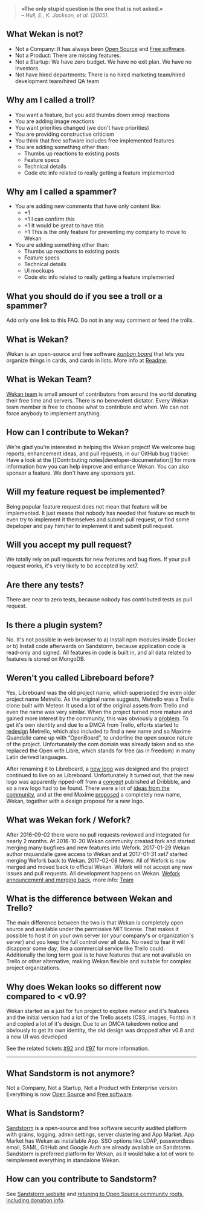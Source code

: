 > **»The only stupid question is the one that is not asked.«**  
> *– Hull, E., K. Jackson, et al. (2005).*

## What Wekan is not?
* Not a Company: It has always been [Open Source](https://en.wikipedia.org/wiki/Open-source_software) and [Free software](https://en.wikipedia.org/wiki/Free_software). 
* Not a Product: There are missing features.
* Not a Startup: We have zero budget. We have no exit plan. We have no investors.
* Not have hired departments: There is no hired marketing team/hired development team/hired QA team

## Why am I called a troll?
* You want a feature, but you add thumbs down emoji reactions
* You are adding image reactions
* You want priorities changed (we don't have priorities)
* You are providing constructive criticism
* You think that free software includes free implemented features
* You are adding something other than:
  * Thumbs up reactions to existing posts
  * Feature specs
  * Technical details
  * Code etc info related to really getting a feature implemented

## Why am I called a spammer?
* You are adding new comments that have only content like:
  * +1
  * +1 I can confirm this
  * +1 It would be great to have this
  * +1 This is the only feature for preventing my company to move to Wekan
* You are adding something other than:
  * Thumbs up reactions to existing posts
  * Feature specs
  * Technical details
  * UI mockups
  * Code etc info related to really getting a feature implemented

## What you should do if you see a troll or a spammer?
Add only one link to this FAQ. Do not in any way comment or feed the trolls.

## What is Wekan?
Wekan is an open-source and free software _[kanban board][kanban]_ that lets you organize things in cards, and cards in lists. More info at [Readme][].

[readme]: https://github.com/wekan/wekan/blob/master/README.md
[kanban]: https://en.wikipedia.org/wiki/Kanban_board

## What is Wekan Team?
[Wekan team](https://github.com/wekan/wekan/wiki/Team) is small amount of contributors from around the world donating their free time and servers. There is no benevolent dictator. Every Wekan team member is free to choose what to contribute and when. We can not force anybody to implement anything.

## How can I contribute to Wekan?
We’re glad you’re interested in helping the Wekan project! We welcome bug reports, enhancement ideas, and pull requests, in our GitHub bug tracker. Have a look at the [[Contributing notes|developer-documentation]] for more information how you can help improve and enhance Wekan. You can also sponsor a feature. We don't have any sponsors yet.

## Will my feature request be implemented?
Being popular feature request does not mean that feature will be implemented. It just means that nobody has needed that feature so much to even try to implement it themselves and submit pull request, or find some depeloper and pay him/her to implement it and submit pull request.

## Will you accept my pull request?
We totally rely on pull requests for new features and bug fixes. If your pull request works, it's very likely to be accepted by xet7.

## Are there any tests?
There are near to zero tests, because nobody has contributed tests as pull request.

## Is there a plugin system?
No. It's not possible in web browser to a) Install npm modules inside Docker or b) Install code afterwards on Sandstorm, because application code is read-only and signed. All features in code is built in, and all data related to features is stored on MongoDB.

## Weren't you called Libreboard before?
Yes, Libreboard was the old project name, which superseded the even older project name Metrello. As the original name suggests, Metrello was a Trello clone built with Meteor. It used a lot of the original assets from Trello and even the name was very similar. When the project turned more mature and gained more interest by the community, this was obviously a [problem]. To get it's own identity and due to a DMCA from Trello, efforts started to [redesign] Metrello, which also included to find a new name and so Maxime Quandalle came up with “OpenBoard”, to underline the open source nature of the project. Unfortunately the com domain was already taken and so she replaced the Open with Libre, which stands for free (as in freedom) in many Latin derived languages.

After renaming it to Libreboard, a [new logo] was designed and the project continued to live on as Libreboard. Unfortunately it turned out, that the new logo was apparently ripped-off from a [concept] published at Dribbble, and so a new logo had to be found. There were a lot of [ideas from the community][logo-ticket], and at the end Maxime [proposed][wekan-proposal] a completely new name, Wekan, together with a design proposal for a new logo.

[problem]: https://github.com/wekan/wekan/issues/92
[redesign]: https://github.com/wekan/wekan/issues/94
[new logo]: https://github.com/wekan/wekan/issues/64#issuecomment-69005150
[concept]: https://dribbble.com/shots/746215-Pigeon
[logo-ticket]: https://github.com/wekan/wekan/issues/64#issuecomment-74357809
[wekan-proposal]: https://github.com/wekan/wekan/issues/64#issuecomment-135221046

## What was Wekan fork / Wefork?
After 2016-09-02 there were no pull requests reviewed and integrated for nearly 2 months. At 2016-10-20 Wekan community created fork and started merging many bugfixes and new features into Wefork. 2017-01-29 Wekan author mquandalle gave access to Wekan and at 2017-01-31 xet7 started merging Wefork back to Wekan. 2017-02-08 News: All of Wefork is now merged and moved back to official Wekan. Wefork will not accept any new issues and pull requests. All development happens on Wekan. [Wefork announcement and merging back](https://github.com/wekan/wekan/issues/640#issuecomment-276383458), more info: [Team](https://github.com/wekan/wekan/wiki/Team)

## What is the difference between Wekan and Trello?
The main difference between the two is that Wekan is completely open source and available under the permissive MIT license. That makes it possible to host it on your own server (or your company's or organization's server) and you keep the full control over all data. No need to fear it will disappear some day, like a commercial service like Trello could.  
Additionally the long term goal is to have features that are not available on Trello or other alternative, making Wekan flexible and suitable for complex project organizations.

## Why does Wekan looks so different now compared to < v0.9?
Wekan started as a just for fun project to explore meteor and it's features and the initial version had a lot of the Trello assets (CSS, Images, Fonts) in it and copied a lot of it's design. Due to an DMCA takedown notice and obviously to get its own identity, the old design was dropped after v0.8 and a new UI was developed

See the related tickets [#92] and [#97] for more information.

[#92]: https://github.com/wekan/wekan/issues/92
[#97]: https://github.com/wekan/wekan/issues/97

---
## What Sandstorm is not anymore?
Not a Company, Not a Startup, Not a Product with Enterprise version. Everything is now [Open Source](https://en.wikipedia.org/wiki/Open-source_software) and [Free software](https://en.wikipedia.org/wiki/Free_software).

## What is Sandstorm?
[Sandstorm](https://sandstorm.io) is a open-source and free software security audited platform with grains, logging, admin settings, server clustering and App Market. App Market has Wekan as installable App. SSO options like LDAP, passwordless email, SAML, GitHub and Google Auth are already available on Sandstorm. Sandstorm is preferred platform for Wekan, as it would take a lot of work to reimplement everything in standalone Wekan. 

## How can you contribute to Sandstorm?
See [Sandstorm website](https://sandstorm.io) and [retuning to Open Source community roots, including donation info](https://sandstorm.io/news/2017-02-06-sandstorm-returning-to-community-roots).
